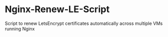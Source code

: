 # Nginx-Renew-LE-Script
Script to renew LetsEncrypt certificates automatically across multiple VMs running Nginx
